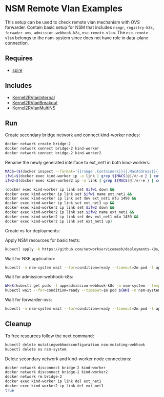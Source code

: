 # NSM Remote Vlan Examples

This setup can be used to check remote vlan mechanism with OVS forwarder. Contain basic setup for NSM that includes `nsmgr`, `registry-k8s`, `forwader-ovs`, `admission-webhook-k8s`, `nse-remote-vlan`. The `nse-remote-vlan` belongs to the nsm-system since does not have role in data-plane connection.

## Requires

- [spire](../spire/single_cluster)

## Includes

- [Kernel2RVlanInternal](../use-cases/Kernel2RVlanInternal)
- [Kernel2RVlanBreakout](../use-cases/Kernel2RVlanBreakout)
- [Kernel2RVlanMultiNS](../use-cases/Kernel2RVlanMultiNS)

## Run

Create secondary bridge network and connect kind-worker nodes:

```bash
docker network create bridge-2
docker network connect bridge-2 kind-worker
docker network connect bridge-2 kind-worker2
```

Rename the newly generated interface to ext_net1 in both kind-workers:

```bash
MACS=($(docker inspect --format='{{range .Containers}}{{.MacAddress}}{{"\n"}}{{end}}' bridge-2))
ifw1=$(docker exec kind-worker ip -o link | grep ${MACS[@]/#/-e } | cut -f1 -d"@" | cut -f2 -d" ")
ifw2=$(docker exec kind-worker2 ip -o link | grep ${MACS[@]/#/-e } | cut -f1 -d"@" | cut -f2 -d" ")

(docker exec kind-worker ip link set $ifw1 down &&
docker exec kind-worker ip link set $ifw1 name ext_net1 &&
docker exec kind-worker ip link set dev ext_net1 mtu 1450 &&
docker exec kind-worker ip link set ext_net1 up &&
docker exec kind-worker2 ip link set $ifw2 down &&
docker exec kind-worker2 ip link set $ifw2 name ext_net1 &&
docker exec kind-worker2 ip link set dev ext_net1 mtu 1450 &&
docker exec kind-worker2 ip link set ext_net1 up)
```

Create ns for deployments:

Apply NSM resources for basic tests:

```bash
kubectl apply -k https://github.com/networkservicemesh/deployments-k8s/examples/remotevlan_ovs?ref=144723f045a8fa9bddf5db218e0c569ef40189ae
```

Wait for NSE application:

```bash
kubectl -n nsm-system wait --for=condition=ready --timeout=2m pod -l app=nse-remote-vlan
```

Wait for admission-webhook-k8s:

```bash
WH=$(kubectl get pods -l app=admission-webhook-k8s -n nsm-system --template '{{range .items}}{{.metadata.name}}{{"\n"}}{{end}}')
kubectl wait --for=condition=ready --timeout=1m pod ${WH} -n nsm-system
```

Wait for forwarder-ovs:
```bash
kubectl -n nsm-system wait --for=condition=ready --timeout=2m pod -l app=forwarder-ovs
```

## Cleanup

To free resources follow the next command:

```bash
kubectl delete mutatingwebhookconfiguration nsm-mutating-webhook
kubectl delete ns nsm-system
```

Delete secondary network and kind-worker node connections:

```bash
docker network disconnect bridge-2 kind-worker
docker network disconnect bridge-2 kind-worker2
docker network rm bridge-2
docker exec kind-worker ip link del ext_net1
docker exec kind-worker2 ip link del ext_net1
true
```
